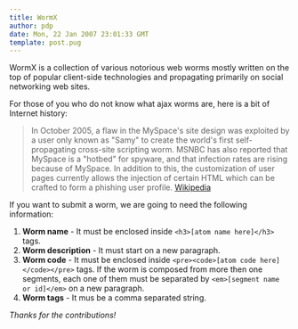 ```yaml
---
title: WormX
author: pdp
date: Mon, 22 Jan 2007 23:01:33 GMT
template: post.pug
---
```


WormX is a collection of various notorious web worms mostly written on the top of popular client-side technologies and propagating primarily on social networking web sites.

For those of you who do not know what ajax worms are, here is a bit of Internet history:

> In October 2005, a flaw in the MySpace's site design was exploited by a user only known as "Samy" to create the world's first self-propagating cross-site scripting worm. MSNBC has also reported that MySpace is a "hotbed" for spyware, and that infection rates are rising because of MySpace. In addition to this, the customization of user pages currently allows the injection of certain HTML which can be crafted to form a phishing user profile. [Wikipedia](http://en.wikipedia.org/wiki/MySpace)

If you want to submit a worm, we are going to need the following information:

1. **Worm name** - It must be enclosed inside `<h3>[atom name here]</h3>` tags.
2. **Worm description** - It must start on a new paragraph.
3. **Worm code** - It must be enclosed inside `<pre><code>[atom code here]</code></pre>` tags. If the worm is composed from more then one segments, each one of them must be separated by `<em>[segment name or id]</em>` on a new paragraph.
4. **Worm tags** - It mus be a comma separated string.

_Thanks for the contributions!_
